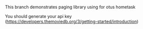  
This branch demonstrates paging library using for otus hometask

You should generate your api key (https://developers.themoviedb.org/3/getting-started/introduction)